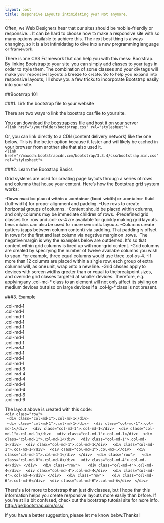 ```yaml
---
layout: post
title: Responsive Layouts intimidating you? Not anymore.
---
```

<link href="//maxcdn.bootstrapcdn.com/bootstrap/3.3.4/css/bootstrap.min.css" rel="stylesheet">


Often, we Web Designers hear that our sites should be mobile-friendly or responsive... It can be hard to choose how to make a responsive site with so many options available to achieve this. The next best thing is always changing, so it is a bit intimidating to dive into a new programming language or framework. 

There is one CSS Framework that can help you with this mess: Bootstrap. By linking Bootstrap to your site, you can simply add classes to your tags in order to style them. The combination of some classes and your div tags will make your reponsive layouts a breeze to create. So to help you expand into responsive layouts, I'll show you a few tricks to incorporate Bootstrap easily into your site.

##Bootstrap 101

###1. Link the bootstrap file to your website

There are two ways to link the boostrap css file to your site. 

You can download the boostrap css file and host it on your server  
`<link href="/yourfolder/bootstrap.css" rel="stylesheet">`

Or, you can link directly to a CDN (content delivery network) like the one below. This is the better option because it faster and will likely be cached in your browser from another site that also used it.  
`<link href="//maxcdn.bootstrapcdn.com/bootstrap/3.3.4/css/bootstrap.min.css" rel="stylesheet">`

###2. Learn the Bootstrap Basics

Grid systems are used for creating page layouts through a series of rows and columns that house your content. Here's how the Bootstrap grid system works:

-Rows must be placed within a .container (fixed-width) or .container-fluid (full-width) for proper alignment and padding.
-Use rows to create horizontal groups of columns.
-Content should be placed within columns, and only columns may be immediate children of rows.
-Predefined grid classes like .row and .col-xs-4 are available for quickly making grid layouts. Less mixins can also be used for more semantic layouts.
-Columns create gutters (gaps between column content) via padding. That padding is offset in rows for the first and last column via negative margin on .rows.
-The negative margin is why the examples below are outdented. It's so that content within grid columns is lined up with non-grid content.
-Grid columns are created by specifying the number of twelve available columns you wish to span. For example, three equal columns would use three .col-xs-4.
-If more than 12 columns are placed within a single row, each group of extra columns will, as one unit, wrap onto a new line.
-Grid classes apply to devices with screen widths greater than or equal to the breakpoint sizes, and override grid classes targeted at smaller devices. Therefore, e.g. applying any .col-md-* class to an element will not only affect its styling on medium devices but also on large devices if a .col-lg-* class is not present.

###3. Example

<div class="row">  
  <div class="col-md-1">.col-md-1</div>  
  <div class="col-md-1">.col-md-1</div>  
  <div class="col-md-1">.col-md-1</div>  
  <div class="col-md-1">.col-md-1</div>  
  <div class="col-md-1">.col-md-1</div>  
  <div class="col-md-1">.col-md-1</div>  
  <div class="col-md-1">.col-md-1</div>  
  <div class="col-md-1">.col-md-1</div>  
  <div class="col-md-1">.col-md-1</div>  
  <div class="col-md-1">.col-md-1</div>  
  <div class="col-md-1">.col-md-1</div>  
  <div class="col-md-1">.col-md-1</div>  
</div>  
<div class="row">
  <div class="col-md-8">.col-md-8</div>
  <div class="col-md-4">.col-md-4</div>
</div>
<div class="row">
  <div class="col-md-4">.col-md-4</div>
  <div class="col-md-4">.col-md-4</div>
  <div class="col-md-4">.col-md-4</div>
</div>
<div class="row">
  <div class="col-md-6">.col-md-6</div>
  <div class="col-md-6">.col-md-6</div>
</div>

The layout above is created with this code:  
`<div class="row">  `  
`  <div class="col-md-1">.col-md-1</div>  `  
`  <div class="col-md-1">.col-md-1</div>  `
`  <div class="col-md-1">.col-md-1</div>  `
`  <div class="col-md-1">.col-md-1</div>  `
`  <div class="col-md-1">.col-md-1</div>  `
`  <div class="col-md-1">.col-md-1</div>  `
`  <div class="col-md-1">.col-md-1</div>  `
`  <div class="col-md-1">.col-md-1</div>  `
`  <div class="col-md-1">.col-md-1</div>  `
`  <div class="col-md-1">.col-md-1</div>  `
`  <div class="col-md-1">.col-md-1</div>  `
`  <div class="col-md-1">.col-md-1</div>  `
`</div>  `
`<div class="row">  `
`  <div class="col-md-8">.col-md-8</div>  `
`  <div class="col-md-4">.col-md-4</div>  `
`</div>  `
`<div class="row">  `
`  <div class="col-md-4">.col-md-4</div>  `
`  <div class="col-md-4">.col-md-4</div>  `
`  <div class="col-md-4">.col-md-4</div>  `
`</div>  `
`<div class="row">  `
`  <div class="col-md-6">.col-md-6</div>  `
`  <div class="col-md-6">.col-md-6</div>  `
`</div>`

There's a lot more to bootstrap than just div classes, but I hope that this information helps you create responsive layouts more easily than before. If you're still a bit confused, check out the bootstrap tutorial site for more info.
http://getbootstrap.com/css/

If you have a better suggestion, please let me know below.Thanks!
